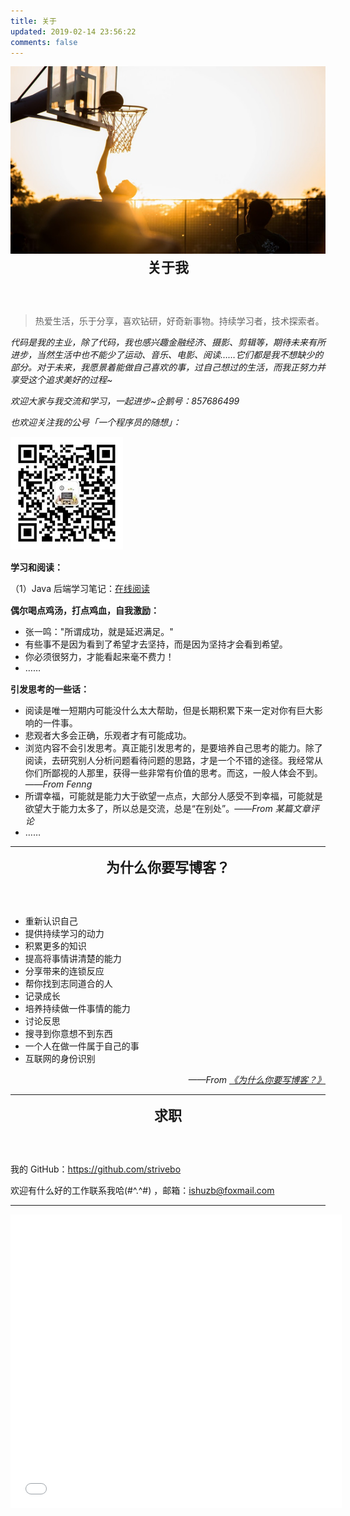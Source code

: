 ```yaml
---
title: 关于
updated: 2019-02-14 23:56:22
comments: false 
---
```


<div align="center" >
    <img src="./img/about-cover.jpg" alt="" width="900px" height="300px" style="margin: 0 auto 0px;">
</div>
<p align="center" style="font-size:22px;font-weight: bold;margin: 0 0 60px 0;">
    <i class="fa fa-glide-g" style="font-size:28px;color:#FF8247;"></i> 关于我
</p>


> 热爱生活，乐于分享，喜欢钻研，好奇新事物。持续学习者，技术探索者。

*代码是我的主业，除了代码，我也感兴趣金融经济、摄影、剪辑等，期待未来有所进步，当然生活中也不能少了运动、音乐、电影、阅读……它们都是我不想缺少的部分。对于未来，我愿景着能做自己喜欢的事，过自己想过的生活，而我正努力并享受这个追求美好的过程~*

*欢迎大家与我交流和学习，一起进步~企鹅号：857686499* 

*也欢迎关注我的公号「一个程序员的随想」：* 

![](./img/wechat-180x180.jpg)

<i class="fa fa-book" style="font-size:18px;color:#FF8247;"></i> **学习和阅读：** 

（1）Java 后端学习笔记：[在线阅读](https://javaee.strivebo.com/)



<i class="fa fa-paper-plane" style="font-size:18px;color:#FF8247;"></i> **偶尔喝点鸡汤，打点鸡血，自我激励：** 

- 张一鸣："所谓成功，就是延迟满足。"
- 有些事不是因为看到了希望才去坚持，而是因为坚持才会看到希望。
- 你必须很努力，才能看起来毫不费力！
- ……

<i class="fa fa-meetup" style="font-size:18px;color:#FF8247;"></i> **引发思考的一些话：**

- 阅读是唯一短期内可能没什么太大帮助，但是长期积累下来一定对你有巨大影响的一件事。
- 悲观者大多会正确，乐观者才有可能成功。
- 浏览内容不会引发思考。真正能引发思考的，是要培养自己思考的能力。除了阅读，去研究别人分析问题看待问题的思路，才是一个不错的途径。我经常从你们所鄙视的人那里，获得一些非常有价值的思考。而这，一般人体会不到。——*From Fenng* 
- 所谓幸福，可能就是能力大于欲望一点点，大部分人感受不到幸福，可能就是欲望大于能力太多了，所以总是交流，总是“在别处”。——*From 某篇文章评论* 
- ……

---

<p align="center" style="font-size:22px;font-weight: bold;margin: 0 0 60px 0;">
    <i class="fa fa-pied-piper" style="font-size:28px;color:#FF8247;"></i> 为什么你要写博客？
</p>



- 重新认识自己
- 提供持续学习的动力
- 积累更多的知识
- 提高将事情讲清楚的能力
- 分享带来的连锁反应
- 帮你找到志同道合的人
- 记录成长
- 培养持续做一件事情的能力
- 讨论反思
- 搜寻到你意想不到东西
- 一个人在做一件属于自己的事
- 互联网的身份识别

<p align="right"><i>——From <a href="https://zhuanlan.zhihu.com/p/19743861?columnSlug=cnfeat">《为什么你要写博客？》</a></i></p>

---

<p align="center" style="font-size:22px;font-weight: bold;margin: 0 0 60px 0;">
    <i class="fa fa-opencart" style="font-size:28px;color:#FF8247;"></i> 求职
</p>


我的 GitHub：<https://github.com/strivebo>

欢迎有什么好的工作联系我哈(#^.^#) ，邮箱：<ishuzb@foxmail.com>



---

<iframe frameborder="no" border="0" marginwidth="0" marginheight="0" width=530 height=470 src="//music.163.com/outchain/player?type=0&id=2637966813&auto=1&height=430"></iframe>